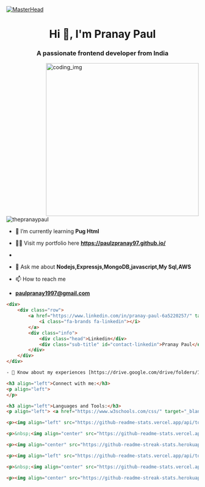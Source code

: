 [![MasterHead](https://media.licdn.com/dms/image/C4E16AQEE9_u2AETxSg/profile-displaybackgroundimage-shrink_350_1400/0/1619798003135?e=1687392000&v=beta&t=2aIGy9EAjIbZLIxH1T5XFJcDTA17MqOUbd8-4Cyi_n0)](https://thepranaymishra.io)
<h1 align="center">Hi 👋, I'm Pranay Paul</h1>
<h3 align="center">A passionate frontend developer from India</h3>

<img align="right" width="400" src="https://camo.githubusercontent.com/5ddf73ad3a205111cf8c686f687fc216c2946a75005718c8da5b837ad9de78c9/68747470733a2f2f7468756d62732e6766796361742e636f6d2f4576696c4e657874446576696c666973682d736d616c6c2e676966" alt="coding_img" />

<p align="left"><img src="https://komarev.com/ghpvc/?username=thepranaymishra&label=Profile%20views&color=0e75b6&style=flat" alt="thepranaypaul" /></p>

- 🌱 I’m currently learning **Pug Html**

- 👨‍💻 Visit my portfolio here **https://paulzpranay97.github.io/**
- 

- 💬 Ask me about **Nodejs,Expressjs,MongoDB,javascript,My Sql,AWS**

- 📫 How to reach me
- **paulpranay1997@gmail.com**
```html
<div>
    <div class="row">
        <a href="https://www.linkedin.com/in/pranay-paul-6a5220257/" target="_blank">
            <i class="fa-brands fa-linkedin"></i>
        </a>
        <div class="info">
            <div class="head">Linkedin</div>
            <div class="sub-title" id="contact-linkedin">Pranay Paul</div>
        </div>
    </div>
</div>

- 📄 Know about my experiences [https://drive.google.com/drive/folders/1mowLfSaUiXXi_zfb3rmrNQ2KiS7y0QK7?usp=sharing](https://drive.google.com/drive/folders/1mowLfSaUiXXi_zfb3rmrNQ2KiS7y0QK7?usp=sharing)

<h3 align="left">Connect with me:</h3>
<p align="left">
</p>

<h3 align="left">Languages and Tools:</h3>
<p align="left"> <a href="https://www.w3schools.com/css/" target="_blank" rel="noreferrer"> <img src="https://raw.githubusercontent.com/devicons/devicon/master/icons/css3/css3-original-wordmark.svg" alt="css3" width="40" height="40"/> </a> <a href="https://expressjs.com" target="_blank" rel="noreferrer"> <img src="https://raw.githubusercontent.com/devicons/devicon/master/icons/express/express-original-wordmark.svg" alt="express" width="40" height="40"/> </a> <a href="https://www.w3.org/html/" target="_blank" rel="noreferrer"> <img src="https://raw.githubusercontent.com/devicons/devicon/master/icons/html5/html5-original-wordmark.svg" alt="html5" width="40" height="40"/> </a> <a href="https://developer.mozilla.org/en-US/docs/Web/JavaScript" target="_blank" rel="noreferrer"> <img src="https://raw.githubusercontent.com/devicons/devicon/master/icons/javascript/javascript-original.svg" alt="javascript" width="40" height="40"/> </a> <a href="https://www.mongodb.com/" target="_blank" rel="noreferrer"> <img src="https://raw.githubusercontent.com/devicons/devicon/master/icons/mongodb/mongodb-original-wordmark.svg" alt="mongodb" width="40" height="40"/> </a> <a href="https://nodejs.org" target="_blank" rel="noreferrer"> <img src="https://raw.githubusercontent.com/devicons/devicon/master/icons/nodejs/nodejs-original-wordmark.svg" alt="nodejs" width="40" height="40"/> </a> <a href="https://pugjs.org" target="_blank" rel="noreferrer"> <img src="https://cdn.worldvectorlogo.com/logos/pug.svg" alt="pug" width="40" height="40"/> </a> <a href="https://www.typescriptlang.org/" target="_blank" rel="noreferrer"> <img src="https://raw.githubusercontent.com/devicons/devicon/master/icons/typescript/typescript-original.svg" alt="typescript" width="40" height="40"/> </a> </p>

<p><img align="left" src="https://github-readme-stats.vercel.app/api/top-langs?username=paulzpranay97&show_icons=true&locale=en&layout=compact&theme=chartreuse-dark&hide_border=true" alt="thepranaymishra" /></p>

<p>&nbsp;<img align="center" src="https://github-readme-stats.vercel.app/api?username=paulzpranay97&show_icons=true&locale=en&theme=chartreuse-dark&hide_border=true" alt="paulzpranay97" /></p>

<p><img align="center" src="https://github-readme-streak-stats.herokuapp.com/?user=paulzpranay97&theme=chartreuse-dark&hide_border=true" alt="paulzpranay97" /></p>

<p><img align="left" src="https://github-readme-stats.vercel.app/api/top-langs?username=paulzpranay97&show_icons=true&locale=en&layout=compact" alt="paulzpranay97" /></p>

<p>&nbsp;<img align="center" src="https://github-readme-stats.vercel.app/api?username=paulzpranay97&show_icons=true&locale=en" alt="paulzpranay97" /></p>

<p><img align="center" src="https://github-readme-streak-stats.herokuapp.com/?user=paulzpranay97&" alt="paulzpranay97" /></p>

